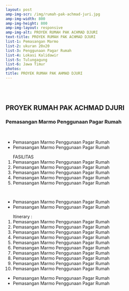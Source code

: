 ```yaml
---
layout: post
amp-img-scr: /img/rumah-pak-achmad-juri.jpg
amp-img-width: 800
amp-img-height: 800
amp-img-layout: responsive
amp-img-alt: PROYEK RUMAH PAK ACHMAD DJURI
text-title: PROYEK RUMAH PAK ACHMAD DJURI
list-1: Pemasangan Marmo
list-2: ukuran 20x20
list-3: Penggunaan Pagar Rumah
list-4: Lokasi Kalidawir
list-5: Tulungagung
list-6: Jawa Timur
photos: 
title: PROYEK RUMAH PAK AHMAD DJURI
---
```

<section id="advanced-features">
<div class="features-row">
<div class="container">
<div class="row">
<div class="col-12">
<br>
<amp-img class="advanced-feature-img-right wow fadeInRight" src="/img/rumah-pak-achmad-juri.jpg" width="800" height="800" layout="responsive" alt="batu alam tulungagung"></amp-img>
<div class="wow fadeInLeft">
<br>
<h2>PROYEK RUMAH PAK ACHMAD DJURI</h2>
<h3>Pemasangan Marmo Penggunaan Pagar Rumah</h3>
<br>
<ul>
<li>Pemasangan Marmo Penggunaan Pagar Rumah</li>
<li>Pemasangan Marmo Penggunaan Pagar Rumah</li>
</ul>
<ol type="1">FASILITAS
<li>Pemasangan Marmo Penggunaan Pagar Rumah</li>
<li>Pemasangan Marmo Penggunaan Pagar Rumah</li>
<li>Pemasangan Marmo Penggunaan Pagar Rumah</li>
<li>Pemasangan Marmo Penggunaan Pagar Rumah</li>
<li>Pemasangan Marmo Penggunaan Pagar Rumah</li>
</ol>
<br>
<ul>
<li>Pemasangan Marmo Penggunaan Pagar Rumah</li>
<li>Pemasangan Marmo Penggunaan Pagar Rumah</li>
</ul>
</div>
</div>
</div>
</div>
</div>
</section>
<section id="advanced-features">
<div class="features-row section-bg">
<div class="container">
<div class="row">
<div class="col-12">
<amp-youtube class="advanced-feature-img-left wow fadeInRight"
    data-videoid="dcWcYP5L884"
    layout="responsive"
    width="525" height="341"></amp-youtube>
<div class="wow fadeInLeft">
<ol type="1">Itinerary :
<li>Pemasangan Marmo Penggunaan Pagar Rumah</li>
<li>Pemasangan Marmo Penggunaan Pagar Rumah</li>
<li>Pemasangan Marmo Penggunaan Pagar Rumah</li>
<li>Pemasangan Marmo Penggunaan Pagar Rumah</li>
<li>Pemasangan Marmo Penggunaan Pagar Rumah</li>
<li>Pemasangan Marmo Penggunaan Pagar Rumah</li>
<li>Pemasangan Marmo Penggunaan Pagar Rumah</li>
<li>Pemasangan Marmo Penggunaan Pagar Rumah</li>
<li>Pemasangan Marmo Penggunaan Pagar Rumah</li>
<li>Pemasangan Marmo Penggunaan Pagar Rumah</li>
</ol>
<ul>
<li>Pemasangan Marmo Penggunaan Pagar Rumah</li>
<li>Pemasangan Marmo Penggunaan Pagar Rumah</li>
</ul>
</div>
</div>
</div>
</div>
</div>
</section>